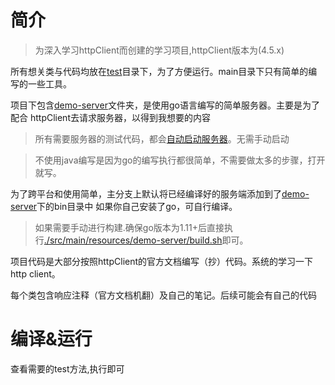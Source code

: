 # 简介

> 为深入学习httpClient而创建的学习项目,httpClient版本为(4.5.x)

所有想关类与代码均放在[test](./src/test/java)目录下，为了方便运行。main目录下只有简单的编写的一些工具。

项目下包含[demo-server](./src/main/resources/demo-server)文件夹，是使用go语言编写的简单服务器。主要是为了配合
httpClient去请求服务器，以得到我想要的内容

> 所有需要服务器的测试代码，都会[自动启动服务器](./src/main/java/site/zido/httpclient/ServerUtils.java)。无需手动启动

> 不使用java编写是因为go的编写执行都很简单，不需要做太多的步骤，打开就写。

为了跨平台和使用简单，主分支上默认将已经编译好的服务端添加到了[demo-server](./src/main/resources/demo-server)下的bin目录中
如果你自己安装了go，可自行编译。

> 如果需要手动进行构建.确保go版本为1.11+后直接执行[./src/main/resources/demo-server/build.sh](./src/main/resources/demo-server/build.sh)即可。

项目代码是大部分按照httpClient的官方文档编写（抄）代码。系统的学习一下http client。

每个类包含响应注释（官方文档机翻）及自己的笔记。后续可能会有自己的代码

# 编译&运行

查看需要的test方法,执行即可